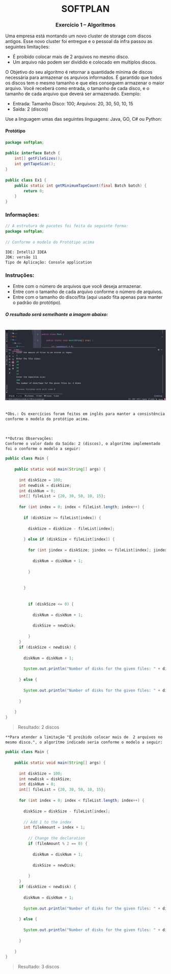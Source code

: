 # <div align="center">SOFTPLAN</div>
### <div align="center">Exercício 1 – Algoritmos</div>


Uma empresa está montando um novo cluster de storage com discos antigos. Esse novo cluster foi entregue e o pessoal da infra passou as seguintes limitações: 
-  É proibido colocar mais de  2 arquivos no mesmo disco.
-  Um arquivo não podem ser dividido e colocado em multiplos discos.

O Objetivo do seu algoritmo é retornar a quantidade minima de discos necessária para armazenar os arquivos informados.  É garantido que todos os discos tem o mesmo tamanho e que eles conseguem armazenar o maior arquivo. Você receberá como entrada, o tamanho de cada disco, e o tamanho de cada arquivo que deverá ser armazenado.
Exemplo: 
- Entrada: Tamanho Disco: 100; Arquivos: 20, 30, 50, 10, 15
- Saída: 2 (discos)

Use a linguagem umas das seguintes linguagens: Java, GO, C# ou Python:

#### Protótipo

```java
package softplan;

public interface Batch {
    int[] getFileSizes();
    int getTapeSize();
}

public class Ex1 {
    public static int getMinimumTapeCount(final Batch batch) {
        return 0;
    }
}
```

### Informações:


```java
// A estrutura de pacotes foi feita da seguinte forma:
package softplan;

// Conforme o modelo do Protótipo acima
```

```
IDE: IntelliJ IDEA
JDK: versão 11
Tipo de Aplicação: Console application
```

### Instruções:
* Entre com o número de arquivos que você deseja armazenar.
* Entre com o tamanho de cada arquivo conforme o número de arquivos.
* Entre com o tamanho do disco/fita (aqui usado fita apenas para manter o padrão do protótipo).

##### O resultado será semelhante a imagem abaixo:
<br />
<div align="center"><img src="./_res/preview.png" alt="Star Wars CLI Preview" /></div>

<br />

```
*Obs.: Os exercícios foram feitos em inglês para manter a consistência conforme o modelo do protótipo acima.
```

<br />

```
**Outras Observações:
Conforme o valor dado da Saída: 2 (discos), o algorítmo implementado foi o conforme o modelo a seguir:
```

```java
public class Main {

    public static void main(String[] args) {

      int diskSize = 100;
      int newDisk = diskSize;
      int diskNum = 0;
      int[] fileList = {20, 30, 50, 10, 15};

      for (int index = 0; index < fileList.length; index++) {

        if (diskSize >= fileList[index]) {

          diskSize = diskSize - fileList[index];

        } else if (diskSize < fileList[index]) {

          for (int jindex = diskSize; jindex <= fileList[index]; jindex+=diskSize) {

            diskNum = diskNum + 1;

          }


        }


          if (diskSize <= 0) {

            diskNum = diskNum + 1;

            diskSize = newDisk;

          } 
      }
      if (diskSize < newDisk) {

        diskNum = diskNum + 1;

        System.out.println("Number of disks for the given files: " + diskNum);

      } else {

        System.out.println("Number of disks for the given files: " + diskNum);

      }

    }
}
```
> Resultado: 2 discos

    **Para atender a limitação "É proibido colocar mais de  2 arquivos no mesmo disco.", o algorítmo indicado seria conforme o modelo a seguir:

```java
public class Main {

    public static void main(String[] args) {

      int diskSize = 100;
      int newDisk = diskSize;
      int diskNum = 0;
      int[] fileList = {20, 30, 50, 10, 15};

      for (int index = 0; index < fileList.length; index++) {

        diskSize = diskSize - fileList[index];

        // Add 1 to the index
        int fileAmount = index + 1;

          // Change the declaration
          if (fileAmount % 2 == 0) {

            diskNum = diskNum + 1;

            diskSize = newDisk;

          }
      }
      if (diskSize < newDisk) {

        diskNum = diskNum + 1;

        System.out.println("Number of disks for the given files: " + diskNum);

      } else {

        System.out.println("Number of disks for the given files: " + diskNum);

      }

    }
}
```
> Resultado: 3 discos